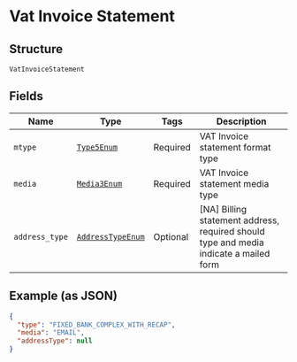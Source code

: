 
# Vat Invoice Statement

## Structure

`VatInvoiceStatement`

## Fields

| Name | Type | Tags | Description |
|  --- | --- | --- | --- |
| `mtype` | [`Type5Enum`](../../doc/models/type-5-enum.md) | Required | VAT Invoice statement format type |
| `media` | [`Media3Enum`](../../doc/models/media-3-enum.md) | Required | VAT Invoice statement media type |
| `address_type` | [`AddressTypeEnum`](../../doc/models/address-type-enum.md) | Optional | [NA] Billing statement address, required should type and media indicate a mailed form |

## Example (as JSON)

```json
{
  "type": "FIXED_BANK_COMPLEX_WITH_RECAP",
  "media": "EMAIL",
  "addressType": null
}
```

